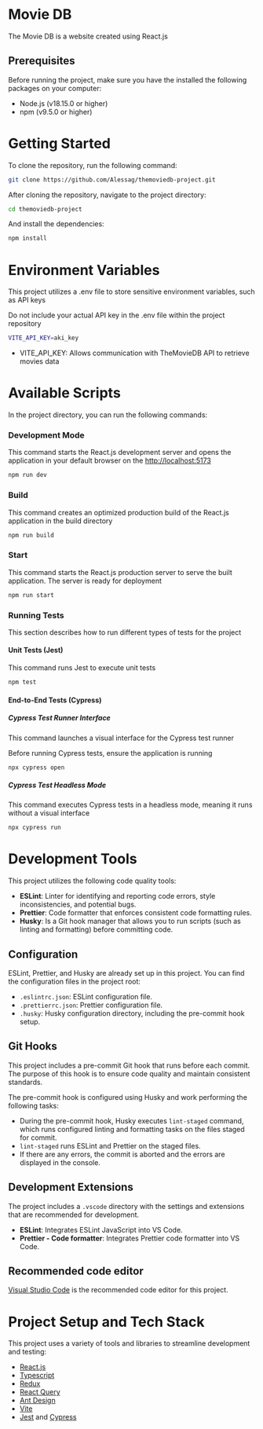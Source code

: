 # Movie DB

The Movie DB is a website created using React.js

## Prerequisites

Before running the project, make sure you have the installed the following packages on your computer:

- Node.js (v18.15.0 or higher)
- npm (v9.5.0 or higher)

# Getting Started

To clone the repository, run the following command:

```bash
git clone https://github.com/Alessag/themoviedb-project.git
```

After cloning the repository, navigate to the project directory:

```bash
cd themoviedb-project
```

And install the dependencies:

```bash
npm install
```

# Environment Variables

This project utilizes a .env file to store sensitive environment variables, such as API keys

Do not include your actual API key in the .env file within the project repository

```bash
VITE_API_KEY=aki_key
```

- VITE_API_KEY: Allows communication with TheMovieDB API to retrieve movies data

# Available Scripts

In the project directory, you can run the following commands:

### **Development Mode**

This command starts the React.js development server and opens the application in your default browser on the [http://localhost:5173](http://localhost:5173)

```bash
npm run dev
```

### **Build**

This command creates an optimized production build of the React.js application in the build directory

```bash
npm run build
```

### **Start**

This command starts the React.js production server to serve the built application. The server is ready for deployment

```bash
npm run start
```

### **Running Tests**

This section describes how to run different types of tests for the project

#### **Unit Tests (Jest)**

This command runs Jest to execute unit tests

```bash
npm test
```

#### **End-to-End Tests (Cypress)**

##### **Cypress Test Runner Interface**

This command launches a visual interface for the Cypress test runner

Before running Cypress tests, ensure the application is running

```bash
npx cypress open
```

##### **Cypress Test Headless Mode**

This command executes Cypress tests in a headless mode, meaning it runs without a visual interface

```bash
npx cypress run
```

# Development Tools

This project utilizes the following code quality tools:

- **ESLint**: Linter for identifying and reporting code errors, style inconsistencies, and potential bugs.
- **Prettier**: Code formatter that enforces consistent code formatting rules.
- **Husky**: Is a Git hook manager that allows you to run scripts (such as linting and formatting) before committing code.

## **Configuration**

ESLint, Prettier, and Husky are already set up in this project. You can find the configuration files in the project root:

- `.eslintrc.json`: ESLint configuration file.
- `.prettierrc.json`: Prettier configuration file.
- `.husky`: Husky configuration directory, including the pre-commit hook setup.

## **Git Hooks**

This project includes a pre-commit Git hook that runs before each commit. The purpose of this hook is to ensure code quality and maintain consistent standards.

The pre-commit hook is configured using Husky and work performing the following tasks:

- During the pre-commit hook, Husky executes `lint-staged` command, which runs configured linting and formatting tasks on the files staged for commit.
- `lint-staged` runs ESLint and Prettier on the staged files.
- If there are any errors, the commit is aborted and the errors are displayed in the console.

## **Development Extensions**

The project includes a `.vscode` directory with the settings and extensions that are recommended for development.

- **ESLint**: Integrates ESLint JavaScript into VS Code.
- **Prettier - Code formatter**: Integrates Prettier code formatter into VS Code.

## **Recommended code editor**

[Visual Studio Code](https://code.visualstudio.com/) is the recommended code editor for this project.

# Project Setup and Tech Stack

This project uses a variety of tools and libraries to streamline development and testing:

- [React.js](https://react.dev/)
- [Typescript](https://www.typescriptlang.org/)
- [Redux](https://redux-toolkit.js.org/)
- [React Query](https://tanstack.com/)
- [Ant Design](https://ant.design/)
- [Vite](https://vitejs.dev/)
- [Jest](https://jestjs.io/) and [Cypress](https://www.cypress.io/)
